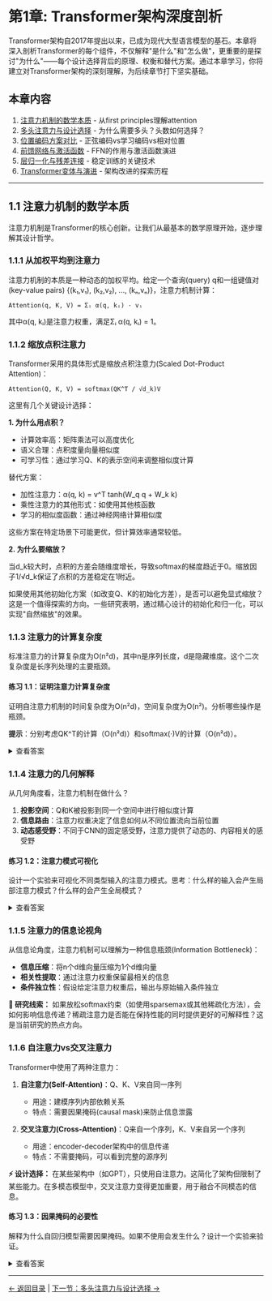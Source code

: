 # 第1章: Transformer架构深度剖析

Transformer架构自2017年提出以来，已成为现代大型语言模型的基石。本章将深入剖析Transformer的每个组件，不仅解释"是什么"和"怎么做"，更重要的是探讨"为什么"——每个设计选择背后的原理、权衡和替代方案。通过本章学习，你将建立对Transformer架构的深刻理解，为后续章节打下坚实基础。

## 本章内容

1. [注意力机制的数学本质](#section1) - 从first principles理解attention
2. [多头注意力与设计选择](#section2) - 为什么需要多头？头数如何选择？
3. [位置编码方案对比](#section3) - 正弦编码vs学习编码vs相对位置
4. [前馈网络与激活函数](#section4) - FFN的作用与激活函数演进
5. [层归一化与残差连接](#section5) - 稳定训练的关键技术
6. [Transformer变体与演进](#section6) - 架构改进的探索历程

---

## <a name="section1"></a>1.1 注意力机制的数学本质

注意力机制是Transformer的核心创新。让我们从最基本的数学原理开始，逐步理解其设计哲学。

### 1.1.1 从加权平均到注意力

注意力机制的本质是一种动态的加权平均。给定一个查询(query) q和一组键值对(key-value pairs) {(k₁,v₁), (k₂,v₂), ..., (kₙ,vₙ)}，注意力机制计算：

```
Attention(q, K, V) = Σᵢ α(q, kᵢ) · vᵢ
```

其中α(q, kᵢ)是注意力权重，满足Σᵢ α(q, kᵢ) = 1。

### 1.1.2 缩放点积注意力

Transformer采用的具体形式是缩放点积注意力(Scaled Dot-Product Attention)：

```
Attention(Q, K, V) = softmax(QK^T / √d_k)V
```

这里有几个关键设计选择：

**1. 为什么用点积？**
- 计算效率高：矩阵乘法可以高度优化
- 语义合理：点积度量向量相似度
- 可学习性：通过学习Q、K的表示空间来调整相似度计算

替代方案：
- 加性注意力：α(q, k) = v^T tanh(W_q q + W_k k)
- 乘性注意力的其他形式：如使用其他核函数
- 学习的相似度函数：通过神经网络计算相似度

这些方案在特定场景下可能更优，但计算效率通常较低。

**2. 为什么要缩放？**

当d_k较大时，点积的方差会随维度增长，导致softmax的梯度趋近于0。缩放因子1/√d_k保证了点积的方差稳定在1附近。

如果使用其他初始化方案（如改变Q、K的初始化方差），是否可以避免显式缩放？这是一个值得探索的方向。一些研究表明，通过精心设计的初始化和归一化，可以实现"自然缩放"的效果。

### 1.1.3 注意力的计算复杂度

标准注意力的计算复杂度为O(n²d)，其中n是序列长度，d是隐藏维度。这个二次复杂度是长序列处理的主要瓶颈。

#### 练习 1.1：证明注意力计算复杂度
证明自注意力机制的时间复杂度为O(n²d)，空间复杂度为O(n²)。分析哪些操作是瓶颈。

**提示**：分别考虑QK^T的计算（O(n²d)）和softmax(·)V的计算（O(n²d)）。

<details>
<summary>查看答案</summary>

**时间复杂度分析：**

1. 计算QK^T：
   - Q的形状：[n, d]
   - K^T的形状：[d, n]
   - 矩阵乘法：O(n × d × n) = O(n²d)

2. Softmax操作：
   - 输入形状：[n, n]
   - 每行计算softmax：O(n)
   - 总共n行：O(n²)

3. 与V相乘：
   - Softmax输出形状：[n, n]
   - V的形状：[n, d]
   - 矩阵乘法：O(n × n × d) = O(n²d)

总时间复杂度：O(n²d) + O(n²) + O(n²d) = O(n²d)

**空间复杂度分析：**
- 存储注意力矩阵QK^T：O(n²)
- 这是主要的空间瓶颈

**瓶颈分析：**
- 当n >> d时（如长文本），n²项主导
- 当d >> n时（如短序列但模型很宽），计算瓶颈在矩阵乘法的d维度
- 实践中通常n更容易成为瓶颈，因此有了各种稀疏注意力的研究

</details>

### 1.1.4 注意力的几何解释

从几何角度看，注意力机制在做什么？

1. **投影空间**：Q和K被投影到同一个空间中进行相似度计算
2. **信息路由**：注意力权重决定了信息如何从不同位置流向当前位置
3. **动态感受野**：不同于CNN的固定感受野，注意力提供了动态的、内容相关的感受野

#### 练习 1.2：注意力模式可视化
设计一个实验来可视化不同类型输入的注意力模式。思考：什么样的输入会产生局部注意力模式？什么样的会产生全局模式？

<details>
<summary>查看答案</summary>


**实验设计：**

1. **局部注意力模式的输入：**
   - 重复模式：如"ABABAB..."
   - 局部依赖：如括号匹配"((()))"
   - 顺序任务：如排序、计数

2. **全局注意力模式的输入：**
   - 长距离依赖：如照应消解
   - 全局统计：如计算序列中某元素出现次数
   - 需要比较的任务：如找最大值

3. **可视化方法：**
   - 热力图：显示注意力权重矩阵
   - 连接图：显示超过阈值的注意力连接
   - 聚合统计：如注意力距离分布

4. **预期发现：**
   - 低层倾向于局部模式
   - 高层出现更多全局模式
   - 特定头可能专门化于特定模式

</details>

### 1.1.5 注意力的信息论视角

从信息论角度，注意力机制可以理解为一种信息瓶颈(Information Bottleneck)：

- **信息压缩**：将n个d维向量压缩为1个d维向量
- **相关性提取**：通过注意力权重保留最相关的信息
- **条件独立性**：假设给定注意力权重后，输出与原始输入条件独立

**🔬 研究线索：** 如果放松softmax约束（如使用sparsemax或其他稀疏化方法），会如何影响信息传递？稀疏注意力是否能在保持性能的同时提供更好的可解释性？这是当前研究的热点方向。
### 1.1.6 自注意力vs交叉注意力

Transformer中使用了两种注意力：

1. **自注意力(Self-Attention)**：Q、K、V来自同一序列
   - 用途：建模序列内部依赖关系
   - 特点：需要因果掩码(causal mask)来防止信息泄露

2. **交叉注意力(Cross-Attention)**：Q来自一个序列，K、V来自另一个序列
   - 用途：encoder-decoder架构中的信息传递
   - 特点：不需要掩码，可以看到完整的源序列

**⚡ 设计选择：** 在某些架构中（如GPT），只使用自注意力。这简化了架构但限制了某些能力。在多模态模型中，交叉注意力变得更加重要，用于融合不同模态的信息。
#### 练习 1.3：因果掩码的必要性
解释为什么自回归模型需要因果掩码。如果不使用会发生什么？设计一个实验来验证。

<details>
<summary>查看答案</summary>


**因果掩码的必要性：**

1. **训练-推理不一致**：
   - 训练时：如果能看到未来信息，模型会"作弊"
   - 推理时：只能看到过去信息，导致分布偏移

2. **信息泄露的后果**：
   - 模型学会复制答案而非真正理解
   - 梯度捷径：直接从未来位置复制，而非学习预测

3. **实验设计：**
   ```
   任务：预测序列"A B C D E"
   
   无掩码训练：
   - 输入：[A B C D]
   - 目标：[B C D E]
   - 问题：预测B时能看到B本身！
   
   有掩码训练：
   - 预测B时只能看到A
   - 预测C时只能看到A、B
   - 正确的自回归行为
   ```

4. **验证实验：**
   - 训练两个模型：有/无因果掩码
   - 测试任务：简单序列延续
   - 预期结果：无掩码模型在训练集上loss极低，但推理时完全失败

</details>

---

[← 返回目录](index.md) | [下一节：多头注意力与设计选择 →](#section2)
